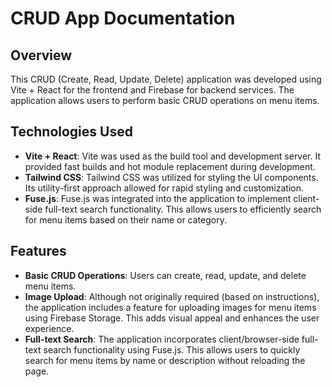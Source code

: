 # CRUD App Documentation

## Overview

This CRUD (Create, Read, Update, Delete) application was developed using Vite + React for the frontend and Firebase for backend services. The application allows users to perform basic CRUD operations on menu items.

## Technologies Used

- **Vite + React**: Vite was used as the build tool and development server. It provided fast builds and hot module replacement during development.
- **Tailwind CSS**: Tailwind CSS was utilized for styling the UI components. Its utility-first approach allowed for rapid styling and customization.
- **Fuse.js**: Fuse.js was integrated into the application to implement client-side full-text search functionality. This allows users to efficiently search for menu items based on their name or category.

## Features

- **Basic CRUD Operations**: Users can create, read, update, and delete menu items.
- **Image Upload**: Although not originally required (based on instructions), the application includes a feature for uploading images for menu items using Firebase Storage. This adds visual appeal and enhances the user experience.
- **Full-text Search**: The application incorporates client/browser-side full-text search functionality using Fuse.js. This allows users to quickly search for menu items by name or description without reloading the page.
